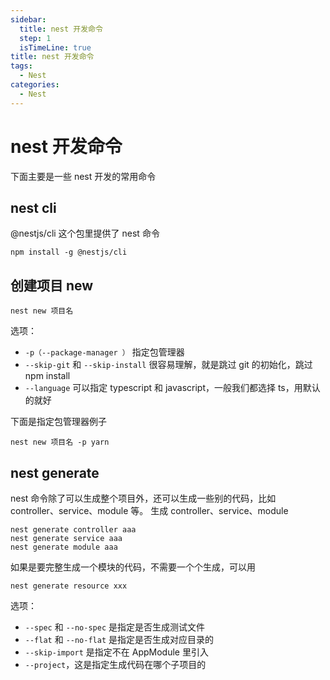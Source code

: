 ```yaml
---
sidebar:
  title: nest 开发命令
  step: 1
  isTimeLine: true
title: nest 开发命令
tags:
  - Nest
categories:
  - Nest
---
```


# nest 开发命令

下面主要是一些 nest 开发的常用命令

## nest cli

@nestjs/cli 这个包里提供了 nest 命令

```shell
npm install -g @nestjs/cli
```

## 创建项目 new

```shell
nest new 项目名
```

选项：

- `-p（--package-manager ）` 指定包管理器
- `--skip-git` 和 `--skip-install` 很容易理解，就是跳过 git 的初始化，跳过 npm install
- `--language` 可以指定 typescript 和 javascript，一般我们都选择 ts，用默认的就好

下面是指定包管理器例子

```shell
nest new 项目名 -p yarn
```

## nest generate

nest 命令除了可以生成整个项目外，还可以生成一些别的代码，比如 controller、service、module 等。
生成 controller、service、module

```shell
nest generate controller aaa
nest generate service aaa
nest generate module aaa
```

如果是要完整生成一个模块的代码，不需要一个个生成，可以用

```shell
nest generate resource xxx
```

选项：

- `--spec` 和 `--no-spec` 是指定是否生成测试文件
- `--flat` 和 `--no-flat` 是指定是否生成对应目录的
- `--skip-import` 是指定不在 AppModule 里引入
- `--project`，这是指定生成代码在哪个子项目的